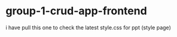 # group-1-crud-app-frontend

i have pull this one to check the latest style.css for ppt (style page) 
